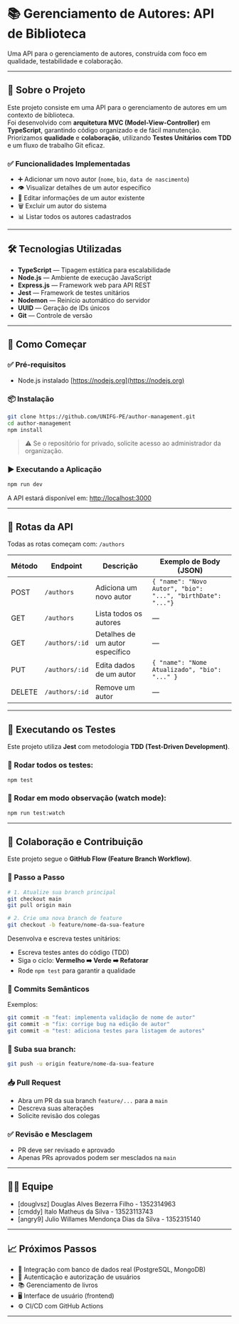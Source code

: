 
# 📚 Gerenciamento de Autores: API de Biblioteca

Uma API para o gerenciamento de autores, construída com foco em qualidade, testabilidade e colaboração.

---

## 📖 Sobre o Projeto

Este projeto consiste em uma API para o gerenciamento de autores em um contexto de biblioteca.  
Foi desenvolvido com **arquitetura MVC (Model-View-Controller)** em **TypeScript**, garantindo código organizado e de fácil manutenção.  
Priorizamos **qualidade** e **colaboração**, utilizando **Testes Unitários com TDD** e um fluxo de trabalho Git eficaz.

### ✅ Funcionalidades Implementadas

- ➕ Adicionar um novo autor (`nome`, `bio`, `data de nascimento`)
- 👁️ Visualizar detalhes de um autor específico
- 📝 Editar informações de um autor existente
- 🗑️ Excluir um autor do sistema
- 📊 Listar todos os autores cadastrados

---

## 🛠️ Tecnologias Utilizadas

- **TypeScript** — Tipagem estática para escalabilidade
- **Node.js** — Ambiente de execução JavaScript
- **Express.js** — Framework web para API REST
- **Jest** — Framework de testes unitários
- **Nodemon** — Reinício automático do servidor
- **UUID** — Geração de IDs únicos
- **Git** — Controle de versão

---

## 🚀 Como Começar

### ✅ Pré-requisitos

- Node.js instalado [https://nodejs.org](https://nodejs.org)

### 📦 Instalação

```bash
git clone https://github.com/UNIFG-PE/author-management.git
cd author-management
npm install
```

> ⚠️ Se o repositório for privado, solicite acesso ao administrador da organização.

### ▶️ Executando a Aplicação

```bash
npm run dev
```

A API estará disponível em: [http://localhost:3000](http://localhost:3000)

---

## 📡 Rotas da API

Todas as rotas começam com: `/authors`

| Método | Endpoint       | Descrição                         | Exemplo de Body (JSON)                                |
|--------|----------------|-----------------------------------|--------------------------------------------------------|
| POST   | `/authors`     | Adiciona um novo autor            | `{ "name": "Novo Autor", "bio": "...", "birthDate": "..."}` |
| GET    | `/authors`     | Lista todos os autores            | —                                                      |
| GET    | `/authors/:id` | Detalhes de um autor específico   | —                                                      |
| PUT    | `/authors/:id` | Edita dados de um autor           | `{ "name": "Nome Atualizado", "bio": "..." }`          |
| DELETE | `/authors/:id` | Remove um autor                   | —                                                      |

---

## 🧪 Executando os Testes

Este projeto utiliza **Jest** com metodologia **TDD (Test-Driven Development)**.

### 🔁 Rodar todos os testes:

```bash
npm test
```

### 👀 Rodar em modo observação (watch mode):

```bash
npm run test:watch
```

---

## 🤝 Colaboração e Contribuição

Este projeto segue o **GitHub Flow (Feature Branch Workflow)**.

### 🧭 Passo a Passo

```bash
# 1. Atualize sua branch principal
git checkout main
git pull origin main

# 2. Crie uma nova branch de feature
git checkout -b feature/nome-da-sua-feature
```

Desenvolva e escreva testes unitários:

- Escreva testes antes do código (TDD)
- Siga o ciclo: **Vermelho ➡️ Verde ➡️ Refatorar**
- Rode `npm test` para garantir a qualidade

### 💬 Commits Semânticos

Exemplos:

```bash
git commit -m "feat: implementa validação de nome de autor"
git commit -m "fix: corrige bug na edição de autor"
git commit -m "test: adiciona testes para listagem de autores"
```

### 🔄 Suba sua branch:

```bash
git push -u origin feature/nome-da-sua-feature
```

### 📥 Pull Request

- Abra um PR da sua branch `feature/...` para a `main`
- Descreva suas alterações
- Solicite revisão dos colegas

### ✅ Revisão e Mesclagem

- PR deve ser revisado e aprovado
- Apenas PRs aprovados podem ser mesclados na `main`

---

## 🧑‍💻 Equipe

- [douglvsz] Douglas Alves Bezerra Filho - 1352314963
- [cmddy] Italo Matheus da Silva - 13523113743
- [angry9] Julio Willames Mendonça Dias da Silva - 1352315140

---

## 📈 Próximos Passos

- 💾 Integração com banco de dados real (PostgreSQL, MongoDB)
- 🔐 Autenticação e autorização de usuários
- 📚 Gerenciamento de livros
- 🖥️ Interface de usuário (frontend)
- ⚙️ CI/CD com GitHub Actions

---